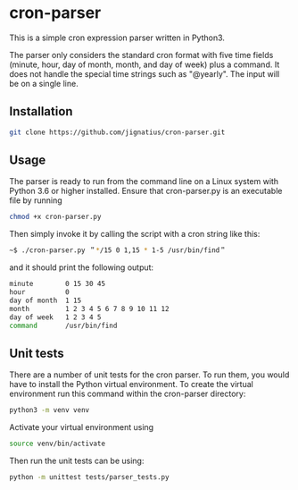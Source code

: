 # cron-parser

This is a simple cron expression parser written in Python3.

The parser only considers the standard cron format with five time fields (minute, hour, day of month, month, and day of
week) plus a command. It does not handle the special time strings such as "@yearly". The input will be on a single line.

## Installation
```bash
git clone https://github.com/jignatius/cron-parser.git
```

## Usage
The parser is ready to run from the command line on a Linux system with Python 3.6 or higher installed.
Ensure that cron-parser.py is an executable file by running
```bash
chmod +x cron-parser.py
```
Then simply invoke it by calling the script with a cron string like this:
```bash
~$ ./cron-parser.py ＂*/15 0 1,15 * 1-5 /usr/bin/find＂
```
and it should print the following output:
```bash
minute        0 15 30 45
hour          0
day of month  1 15
month         1 2 3 4 5 6 7 8 9 10 11 12
day of week   1 2 3 4 5
command       /usr/bin/find
```
## Unit tests
There are a number of unit tests for the cron parser. To run them, you would have to install the Python virtual
environment. To create the virtual environment run this command within the cron-parser directory:
```bash
python3 -m venv venv
```
Activate your virtual environment using
```bash
source venv/bin/activate
```
Then run the unit tests can be using:
```bash
python -m unittest tests/parser_tests.py
```
